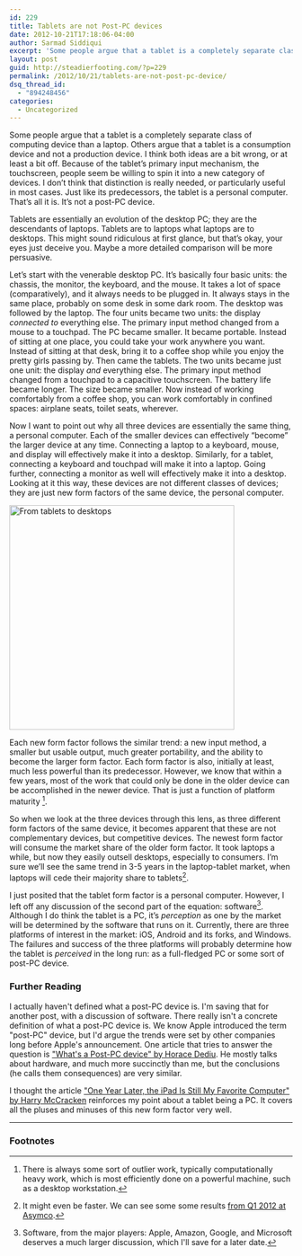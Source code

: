 ```yaml
---
id: 229
title: Tablets are not Post-PC devices
date: 2012-10-21T17:18:06-04:00
author: Sarmad Siddiqui
excerpt: 'Some people argue that a tablet is a completely separate class of computing device than a laptop. Others argue that a tablet is a consumption device and not a production device. I think both ideas are a bit wrong, or at least a bit off. Because of the tablet’s primary input mechanism, the touchscreen, people seem be willing to spin it into a new category of devices. I don’t think that distinction is really needed, or particularly useful in most cases. Just like its predecessors, the tablet is a personal computer. That’s all it is. It’s not a post-PC device [...]'
layout: post
guid: http://steadierfooting.com/?p=229
permalink: /2012/10/21/tablets-are-not-post-pc-device/
dsq_thread_id:
  - "894248456"
categories:
  - Uncategorized
---
```


Some people argue that a tablet is a completely separate class of computing device than a laptop. Others argue that a tablet is a consumption device and not a production device. I think both ideas are a bit wrong, or at least a bit off. Because of the tablet’s primary input mechanism, the touchscreen, people seem be willing to spin it into a new category of devices. I don’t think that distinction is really needed, or particularly useful in most cases. Just like its predecessors, the tablet is a personal computer. That’s all it is. It’s not a post-PC device.

Tablets are essentially an evolution of the desktop PC; they are the descendants of laptops. Tablets are to laptops what laptops are to desktops. This might sound ridiculous at first glance, but that’s okay, your eyes just deceive you. Maybe a more detailed comparison will be more persuasive.

Let’s start with the venerable desktop PC. It’s basically four basic units: the chassis, the monitor, the keyboard, and the mouse. It takes a lot of space (comparatively), and it always needs to be plugged in. It always stays in the same place, probably on some desk in some dark room. The desktop was followed by the laptop. The four units became two units: the display *connected to* everything else. The primary input method changed from a mouse to a touchpad. The PC became smaller. It became portable. Instead of sitting at one place, you could take your work anywhere you want. Instead of sitting at that desk, bring it to a coffee shop while you enjoy the pretty girls passing by. Then came the tablets. The two units became just one unit: the display *and* everything else. The primary input method changed from a touchpad to a capacitive touchscreen. The battery life became longer. The size became smaller. Now instead of working comfortably from a coffee shop, you can work comfortably in confined spaces: airplane seats, toilet seats, wherever.

Now I want to point out why all three devices are essentially the same thing, a personal computer. Each of the smaller devices can effectively “become” the larger device at any time. Connecting a laptop to a keyboard, mouse, and display will effectively make it into a desktop. Similarly, for a tablet, connecting a keyboard and touchpad will make it into a laptop. Going further, connecting a monitor as well will effectively make it into a desktop. Looking at it this way, these devices are not different classes of devices; they are just new form factors of the same device, the personal computer.

<a href="{{site.baseurl}}/wp-content/uploads/2012/10/evo_details.png">
<img title="evo_details" src="{{site.baseurl}}/wp-content/uploads/2012/10/evo_details.png" alt="From tablets to desktops" width="400" /></a>

Each new form factor follows the similar trend: a new input method, a smaller but usable output, much greater portability, and the ability to become the larger form factor. Each form factor is also, initially at least, much less powerful than its predecessor. However, we know that within a few years, most of the work that could only be done in the older device can be accomplished in the newer device. That is just a function of platform maturity [^1].

So when we look at the three devices through this lens, as three different form factors of the same device, it becomes apparent that these are not complementary devices, but competitive devices. The newest form factor will consume the market share of the older form factor. It took laptops a while, but now they easily outsell desktops, especially to consumers. I’m sure we’ll see the same trend in 3-5 years in the laptop-tablet market, when laptops will cede their majority share to tablets[^2].

I just posited that the tablet form factor is a personal computer. However, I left off any discussion of the second part of the equation: software[^3]. Although I do think the tablet is a PC, it’s *perception* as one by the market will be determined by the software that runs on it. Currently, there are three platforms of interest in the market: iOS, Android and its forks, and Windows. The failures and success of the three platforms will probably determine how the tablet is *perceived* in the long run: as a full-fledged PC or some sort of post-PC device.

### Further Reading

I actually haven't defined what a post-PC device is. I'm saving that for another post, with a discussion of software. There really isn't a concrete definition of what a post-PC device is. We know Apple introduced the term "post-PC" device, but I'd argue the trends were set by other companies long before Apple's announcement. One article that tries to answer the question is <a title="Asymco" href="http://www.asymco.com/2011/03/08/whats-a-post-pc-device/" target="_blank">"What's a Post-PC device" by Horace Dediu</a>. He mostly talks about hardware, and much more succinctly than me, but the conclusions (he calls them consequences) are very similar.

I thought the article <a title="Time Magazine" href="http://techland.time.com/2012/09/04/one-year-later-the-ipad-is-still-my-favorite-computer/" target="_blank">"One Year Later, the iPad Is Still My Favorite Computer" by Harry McCracken</a> reinforces my point about a tablet being a PC. It covers all the pluses and minuses of this new form factor very well.

--------

### Footnotes

[^1]: There is always some sort of outlier work, typically computationally heavy work, which is most efficiently done on a powerful machine, such as a desktop workstation.
[^2]: It might even be faster. We can see some some results <a title="Asymco" href="http://www.asymco.com/2012/05/23/the-pc-market-overview-for-q1/" target="_blank">from Q1 2012 at Asymco</a>. 
[^3]: Software, from the major players: Apple, Amazon, Google, and Microsoft deserves a much larger discussion, which I'll save for a later date.

